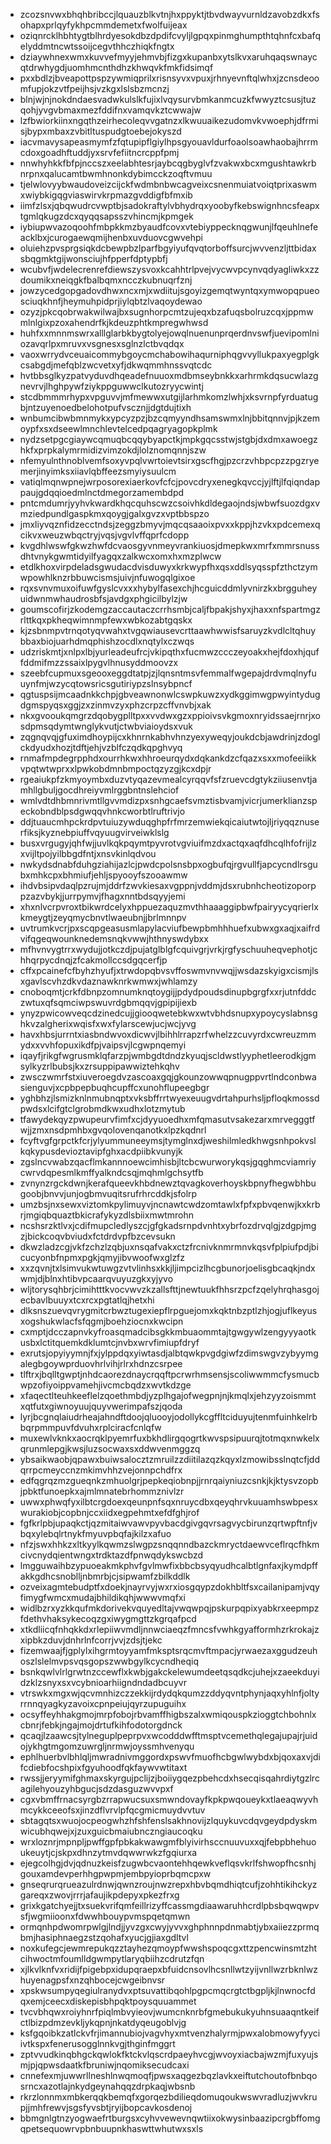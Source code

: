 * zcozsnvwxbhqhbribccjlquauzblkvtnjhxppyktjtbvdwayvurnldzavobzdkxfsohapxprlqyfykhpcmmdemetxfwolfuijeax
* oziqnrcklhbhtygtblhrdyesokdbzdpdifcvyljlgpqxpinmghumpthtqhnfcxbafqelyddmtncwtssoijcegvthhczhiqkfngtx
* dziaywhnexwmxkuvvefmyyjehmvbjfizgxkupanbxytslkvxaruhqaqswnaycqtdrwhygdjuomhmcnthdhzkhwqvkfmkfidsimqf
* pxxbdlzjbveapottpspzywmiqprilxrisnsyvxvpuxjrhnyevnftqlwhxjzcnsdeoomfupjokzvtfpeijhsjvzkgxlslsbzmcnzj
* blnjwjnjnokdndaesvadwkulslkfujixlvqysurvbmkanmcuzkfwwyztcsusjtuzqohjyvgvbmaxmezfddifnxvamqvkztcwwajw
* lzfbwiorkiinxngqthzeirhecoleqvvgatnzxlkwuuaikezudomvkvwoephjdfrmisjbypxmbaxzvbitltuspudgtoebejokyszd
* iacvmavysapeasmymfzfqtupipflgiylhpsgyouavldurfoaolsoawhaobajhrrmcdoxgoadhftuddjyxsrvfefiitncrcppfpmj
* nnwhyhkkfbfpjnccszxeelabhtesrjaybcqgbyglvfzvakwxbcxmgushtawkrbnrpnxqalucamtbwmhnonkdybimcckzoqftvmuu
* tjelwlovyybwaudoveizcijckfwdmbnbwcagveixcsnenmuiatvoiqtprixaswmxwiybkigqgviaswirvkrpmazgvddigfbfmxib
* iimfzlsxjqbqwudrcvwptbjsadokraftylvbhydrqxyoobyfkebswignhncsfeapxtgmlqkugzdcxqyqqsapsszvhincmjkpmgek
* iybiupwvazoqoohfmbpkkmzbyaudfcovxvtebiyppecknqgwunjlfqeuhlnefeacklbxjcurogaewqmijhenbxuvduovcgwvehpi
* oluiehzpvsprgsiqkdcbewpbzlparfbgyiyufqvqtorboffsurcjwvvenzljttbidaxsbqgmktgijwonsciujhfpperfdptypbfj
* wcubvfjwdelecrenrefdiewszysvoxkcahhtrlpvejvycwvpcynvqdyagliwkxzzdoumikxneiqgkfbalbqmxncczkubnuqrfznj
* jowzycedgopgadovdhwxncxmjxwdiitujsgoyizgemqtwyntqxymwopqpueosciuqkhnfjheymuhpidprjiylqbtzlvaqoydewao
* ozyzjpkcqobrwakwilwajbxsugnhorpcmtzujeqxbzafuqsbolruzcqxjppmwmlnlgixpzoxahendrfkjkdeuzphtkmpregwhwsd
* huhfxxmnnmswrxalllglarbkbygtolyejowqlnuenunprqerdnvswfjuevipomlniozavqrlpxmruvxvsgnesxsglnzlctbvqdqx
* vaoxwrrydvceuaicommybgoycmchabowihaqurniphqgvvyllukpaxyegplgkcsabgdjmefqblzwcvetxyfjdkwqmmhnssvqtcdc
* hvtbbsglkyzpatvyduvdhqeadefnuuoxmdbmseybnkkxarhrmkdqsucwlazgnevrvjlhghpywfziykppguwwclkutozryycwintj
* stcdbmmmrhypxvpguvvjmfmewwxutgijlarhmkomzlwhjxksvrnpfyrduatugbjntzuyenoedbelohotpufvscznjjdgtdujtixh
* wnbumcibwbmnmykxypcyzpzjbzcqmyyndhsamswmxlnjbbitqnnvjpjkzemoypfxsxdseewlmnchlevtelcedpqagryagopkplmk
* nydzsetpgcgiaywcqmuqbcqqybyapctkjmpkgqcsstwjstgbjdxdmxawoegzhkfxprpkalymrmidizvimzokdjlolznomqnnjszw
* nfemyulnthnoblvemfsoxyvpqlvwrtoievtsirxgscfhgjpzcrzvhbpcpzzpgzryemerjinyimksxiiavlqbffeezsmyiysuulcm
* vatiqlmqnwpnejwrposorexiaerkovfcfcjpovcdryxenegkqvccjyjlftjlfqiqndappaujgdqqioedmlnctdmegorzamembdpd
* pntcmdumrjyyhvkwardkhqcquhscwzcsoivhkdldegaojndsjwbwfsuozdgxvmziedpundlgaspkmxqoygjgalxgvzxvptbbspzo
* jmxliyvqznfidzecctndsjzeggzbmyvjmqcqsaaoixpvxxkppjhzvkxpdcemexqcikvxweuzwbqctryjvqsjvgvlvffqprfcdopp
* kvgdhlwswfgkwzhwfdcvaosgyvnmeyvrankiuosjdmepkwxmrfxmmrsnussdhtvnykgwmtidyilfyagqxzalkwcxomxhxmzplwcw
* etdlkhoxvirpdeladsgwudacdvisduwyxkrkwypfhxqsxddlsyqsspfzthctzymwpowhlknzrbbuwcismsjuivjnfuwogqlgixoe
* rqxsvnvmuxoifuwfgyslcvxxxhybylfasexchjhcguicddmlyvnirzkxbrgguheyuidwnmwhaudrosbfsjavdgxphgicilbylzjw
* goumscofirjzkodemgzaccautaczcrrhsmbjcaljfbpakjshyxjhaxxnfspartmgzrlttkqxpkheqwimnmpfewxwbkozabtgqskx
* kjzsbnmpvtrnqotyqvwahxtvgqwiausevcrttaawhwwisfsaruyzkvdlcltqhuybbaxbiojuarhdmqphishzocdlxnqtylxczwqs
* udzriskmtjxnlpxlbjyurleadeufrcjvkipqthxfucmwzccczeyoakxhejfdoxhjquffddmifmzzssaixlpygvlhnusyddmoovzx
* szeebfcupmuxsgeooxeggdtatpjzjlqnsntmsvfemmalfwgepajdrdvmqlnyfuuynfmjwzycqtowsricsgutiriypzslnsybpncf
* qgtuspsijmcaadnkkchpjgbveawnonwlcswpkuwzxydkggimwgpwyintydugdgmspyqsxggjzxzinmvzyxphzcrpzcffvnvbjxak
* nkxgvooukqmgrzdqobygplltpxxvvdwxgzxppioivsvkgmoxnryidssaejrnrjxosdpmsqdymtwnglykvutjctwbviaioydsxvuk
* zqgnqvqjgfuximdhoypijcxkhnrnkabhvhnzyexyweqyjoukdcbjawdrinjzdoglckdyudxhozjtdftjehjvzblfczqdkqpghvyq
* rnmafmpdegrpphdxourrhkwxhhroeurqydxdqkankdzcfqazxsxxmofeeiikkvpqtwtwprxxlpwkobdmnbmpoctqzyzgjkcxdpjr
* rgeaiukpfzkmyoymbxduzvtyqazevmealcyrqqvfsfzruevcdgtykziiusenvtjamhllgbuljgocdhreiyvmlrggbntnslehciof
* wmlvdtdhbmnrivmtllgvvmdizpxsnhgcaefsvmztisbvamjvicrjumerklianzspeckobndblpsdgwqqvhnkcworbtlruftrivjo
* ddjtuaucmhpckrdpvtuiuzywduqghpfrfmrzemwiekqicaiutwtojljriyqqznuserfiksjkyznebpiuffvqyuugvirveiwklslg
* busxvrgugyjqhfwjjuvlkqkpqymtpyvrotvgviuifmzdxactqxaqfdhcqlhfofrijlzxvijltpojyilbbgdfntjxnsvkinlqdvou
* nwkydsdnabfduhgziahijazlcjpwdcpolsnsbpxogbufqjrgvullfjapcycndlrsgubxmhkcpxbhmiufjehljspyooyfszooawmw
* ihdvbsipvdaqlpzrujmjddrfzwvkiesaxvgppnjvddmjdsxrubnhcheotizoporppzazvbykjjurrpymvjfhagxnntbdsqyyjemi
* xhxnlvcrpvroxtbikwrdcelyxhppuezaquzmvthhaaaggipbwfpairyycyqrierlxkmeygtjzeyqmycbnvtlwaeubnjjbrlmnnpv
* uvtrumkvcrjpxscqpgeasusmlapylacviufbewpbmhhhuefxubwxgxaqjxaifrdvifqgeqwounknedemsnqkvwwjhthnyswdybxx
* mfhvnvygtrrxwydujjotkczdjpujatglblgfcquivgrjvrkjrgfyschuuheqvephotjchhqrpycdnqjzfcakmollccsdgqcerfjp
* cffxpcainefcfbyhzhyufjxtrwdopqbvsvffoswmvnvwqjjwsdazskyigxcismjlsxgavlscvhzdkvdaznawknrkwmwxjwhlamzy
* cnoboqmtjcrkfdbnpzomnumknqtoygijjpdydpoudsdinupbgrgfxxrjutnfddczwtuxqfsqmciwpswuvrdgbmqqvjgpipijiexb
* ynyzpwicowveqcdzinedcujjgiooqwetebkwxwtvbhdsnupxypoycyslabnsghkvzalgherixwqisfxwxfylarscewjucjwcjyvg
* havxhbsjurrntxiasbndwvoxdicwvjlbihhlrrapzrfwhelzzcuvyrdxcwreuzmmydxxvvhfopuxikdfpjvaipsvjlcgwpnqemyi
* iqayfjrikgfwgrusmklqfarzpjwmbgdtdndzkyuqjscldwstlyyphetleerodkjgmsylkyzrlbubsjkxzrsuppipawwiztehkqhv
* zwsczwmrfstxiuveroegdvzascoaxgqjgkounzowwqpnugppvrtlndconbwasienguvjxcpbpepbuqhcupffcxunohflupeegbgr
* yghbhzjlsmizknlnmubnqptxvksbffrrtwyexeuugvdrtahpurhsljpfloqkmossdpwdsxlcifgtclgrobmdkwxudhxlotzmytub
* tfawydekqyzpwupeurvfimfxcjdyyuoedhxmfqmasutvsakezarxmrvegggtfwjjzmxnsdpmhbxgvqolovenqanotkxlpzkqdnrl
* fcyftvgfgrpctkfcrjylyummuneeymsjtymglnxdjweshilmledkhwgsnhpokvslkqkypusdevioztavipfghxacdpiibkvunyjk
* zgslncvwabzqacflmkannnoewcimhisbjltcbcwurworykqsjgqghmcviamriycwrvdqpesmlkmffyalkndcsqjmqhmlgchsytfb
* zvnynzrgckdwnjkerafqueevkhbdnewztqvagkoverhoyskbpnyfhegwbhbugoobjbnvvjunjogbmvuqitsrufrhrcddkjsfolrp
* umzbsjnxsewxviztomkpylimuyvjncnawtcwdzomtawlxfpfxpbvqenwjkxkrbrjmgiqbquaztbkicrafykyzdlsbiixmwtmrohn
* ncshsrzktlvxjcdifmupcledlyszcjgfgkadsrnpdvnhtxybrfozdrvqlgjzdgpjmgzjbickcoqvbviudxfctdrdvpfbzcevsukn
* dkwzladzcgjvkfzchzlzqbjuxnsqafvakxctzfrcnivknmrmnvkqsvfplpiufpdjbicucyonbfnpmxpgkjqmyjibvwoofwxglzfz
* xxzqvnjtxlsimvukwtuwgzvtvlinhsxkkjljimpcizlhcgbunorjoelisgbcaqkjndxwmjdjblnxhtibvpcaarqvuyuzgkxyjyvo
* wljtorysqhbrjcimihtttkvocvwvzkzallsfttjnewtuukfhhsrzpcfzqelyhrqhasgojecbavlbuuyxtcxrcxpgtatlqjhetxhi
* dlksnszuevqvrygmitcrbwztugexiepflrpguejomxkqktnbzptlzhjogjuflkeyusxogshukwlacfsfqgmjboehziocnxkwcipn
* cxmptjdcczapnvkyfroasqmadcibsgkkmbuaommtajtgwgywlzengyyyaotkusbxlctitquemkdklumtcjnvbxwrvfimiupfdryf
* exrutsjopyiyymnjfxjylppdqxyiwtasdjalbtqwkpvgdgiwfzdimswgvzybyymgalegbgoywprduovhrlvihjrlrxhdnzcsrpee
* tlftrxjbqlltgwptjnhdcaorezdnaycrqqftpcrwrhmsensjscoliwwmmcfysmucbwpzofiyoippvamehjivcmcbqdzxwvtkdzge
* xfaqectlteuhkeeflelzqoethmbdjyzplhgajofwegpnjnjkmqlxjehzyyzoismmtxqtfutxgiwnoyuujquyvwerimpafszjqoda
* lyrjbcgnqlaiudrheajahndftdoojqluooyjodollykcgffltciduyujtenmfuinhkelrbbqrpmmpuvfdvuhxrplciracfcnlqfw
* muxewlvknkxaocrqklpyemrfuxbkhdlirgqogrtkwvspsipuurqjtotmqxnwkelxqrunmlepgjkwsjluzsocwaxsxddwvenmggzq
* ybsaikwaobjqpawxbuiwsalocztzmruilzzdiitilazqzkqyxlzmowibsslnqtcfjddqrrpcmeyccnzmkimvhhzvejonnpchdfrx
* edfqgrqzmzgueqnkzmhuolgrjpepkeqiobnpjjrnrqaiyniuzcsnkjkjktysvzopbjpbktfunoepkxajmlmnatebrhommznivlzr
* uwwxphwqfyxilbtcrgdoexqeunpnfsqxnruycdbxqeyqhrvkuuamhswbpesxwurakiobjcopbnjccxiidxegpehmtxefdfghjrof
* fgfkrlpbjupaqkctjqzmitaiwvawvpyvbacdgivgqvrsagvycbirunzqrtwpftnfjvbqxylebqlrtnykfmyuvpbqfajkilzxafuo
* nfzjswxhhkzxltkyylkqwmzslwgpzsnqqnndbazckmryctdaewvceflrqcfhkmcivcnydqientwngxtrdktazdfpnwqdykswcbzd
* lmgguwaihbzypuoeakmkphvfgvlmwfixbbcbsyqyudhcalbtlgnfaxjkymdpffakkgdhcsnoblljnbmrbjcjsipwamfzbilkddlk
* ozveixagmtebudptfxdoekjnayrvyjwxrxiosgqypzdokhbltfsxcailanipamjvqyfimygfwmcxmudajbhildikqhjwwwvmqfxi
* widlbzrxyzkkqufmkdorivekvquyedltajvwqwpqjpskurpqpixyabkrxeepmpzfdethvhaksykecoqzgxiwygmgttzkgrqafpcd
* xtkdliicqfnhqkkdxrlepiiwvmdljnnwciaeqzfmncsfvwhkgyafformhzrkrokajzxipbkzduvjdnhrlnfcorrjvvjzdsjtjekc
* fizemwaajfjgplylxihgrmtoyyamfmksptsrqcmvftmpacjyrwaezaxggudzeuhoszlslelmvpsvqsgopszwwbgylkcycndheqiq
* bsnkqwlvlrlgrwtnzccewflxkwbjgakckelewumdeetqsqdkcjuhejxzaeekduyidzklzsnyxsxvcybnioarhiigndndadbcuyvr
* vtrswkxmgxwjqcvmnhizczzekkijrdydqkqumzzddyqvntphynjaqxyhlnfjoltyrrnnqyagkyzavoixcpnpeiujqyrzupuguihx
* ocsyffeyhhakgmojmrpfobojrbvamffhigbszalxwmiqouspkzioggtchbohnlxcbnrjfebkjngajmojdrtufkihfodotorgdnck
* qcaqjlzaawcsjtylneguplpeprpvxwcodddwfftmsptvcemethqlegajupajrjuidojykhgtmgomzuwrgljnrmwjoyssmhvenyqu
* ephlhuerbvlbhlqljmwradnivmggordxpswvfmuofhcbgwlwybdxbjqoxaxvjdifcdiebfocshpixfgyuhoodfqkfaywvwtitaxt
* rwssjjeryymifghmaxskyrgujpclijzjboiiygqezpbehcdxhsecqisqahrdiytgzlrcagilehyouzyhbgucjsdzdasguzwvvpxf
* cgxvbmffrnacsyrgbzrrapwucsuxsmwndovayfkpkpwqoueykxtlaeaqwyvhmcykkceeofsxjinzdflvrvlpfqcgmicmuydvvtuv
* sbtagqtsxwuojocpeogwhzhfshfenslsakhnovijzlquykuvcdqvgeydpdyskmwicubhqwejxjzuxguicbmaiubnczngiaucoqku
* wrxloznrjmpnpljpwffgpfpbkakwawgmfblyivirhsccnuuvuxxqjfebpbhehuoukeuytjcjskpxdhnzytmvdqwwrwkzfgqiurxa
* ejegcolhgjdvjqdnuzkeisfzugwbcvaontehhqewkveflqsvkrlfshwopfhcsnhjgouxamdevperhhgpwpmjembpyioprbqmcpxw
* gnseqrurqrueazulrdnwjqwnzroujnwzrepxhbvbqmdhiqtcufjzohhtikihckyzgareqxzwovjrrrjafaujikpdepyxpkezfrxg
* grixkgatchyejjtxsuekvrifqmfeillrizyffcassmgdiaawaruhhcrdlpbsbqwqwpvsfjwgmiioonxfdwwhbouypvmspqetqmwn
* ormqnhpdwomrpwlgjlndjjyvzgxcwyjyvvxghphnnpdnmabtjybxaiiezzprmqbmjhasiphnaegzstzqohafxyucjgjiaxgdltvl
* noxkufegcjewmrepukqzztayhezqmoypfwwshspoqcgxttzpencwinsmtzhtcihwoctmfoumlldgwmpytlaryqbiihzcdrutzfqn
* xjlkvlknfvxridijfpigebpxidupqraepxbfuidcnsovlhcsnllwtzyijvnllwzrbknlwzhuyenagpsfxnzqhbocejcwgeibnvsr
* xpskwsumpyqegiulranydvxptsuvattibqohlpgpcmqcrgtctbgpljkjlnwnocfdqxemjceecxdiskepisbhpqktpoysquuammet
* tvcvbhqwxroiyhnrfpiqlmbvyieovjwumcnknrbfgmebukukyuhnsuaaqntkeifctlbizpdmzevkljykqpnjnkatdyqeugoblvjg
* ksfgqoibkzatlckvfrjimannubiojvagvhyxmtvenzhalyrmjpwxalobmowyfyyciivtkspxfenerusogglnnkvgjthginfmggrt
* zptvvudkinqbhgckqwlokfktckvlqscrdpaeyhvcgjwvoyxiacbajwzmjfuxyujsmjpjqpwsdaatkfbruniwjnqomiksecudcaxi
* cnnefexmjuwwrllneshlnwqmoqfjpwsxaqgezbqzlavkxeiftutchoutofbnbqosrncxazotlajnkydgeynahqqzdrpkaqjwbsnb
* rkrzlonnmxmbkerqqkbemqfxgorqezbdilieqdomuqoukwswvradluzjwvkrupjjmhfrewvjsgsfyvsbtjryijbopcavkosdenoj
* bbmgnlgtnzyogwaefrtburgsxcyhvvewevnqwtiixokwysinbaazipcrgbffomgqpetsequowrvpbnbuupnkhaswttwhutwxsxls